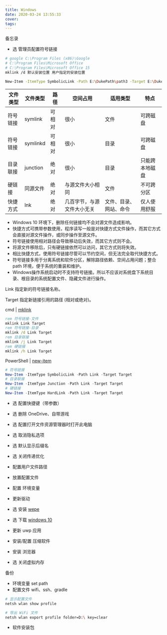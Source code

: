 ```yaml
---
title: Windows
date: 2020-03-24 13:55:33
cover:
tags:
---
```


<!-- more -->

备忘录

- 选 管理员配置符号链接
```sh
# google C:\Program Files (x86)\Google
# C:\Program Files\Microsoft Office
# C:\Program Files\Microsoft Office 15
mklink /d 默认安装位置 用户指定的安装位置

New-Item -ItemType SymbolicLink -Path E:\DukePath\path3 -Target E:\DukePath\julia.lnk
```

文件类型|文件类型|路径|空间占用|适用类型| 特点
-|-|-|-|-|-
符号链接|  symlink| 可相对| 很小 | 文件| 可跨磁盘
符号链接| symlinkd| 可相对 |很小 | 目录| 可跨磁盘
目录联接 | junction| 绝对| 很小| 目录| 只能跨本地磁盘
硬链接 | 同源文件 | 绝对|与源文件大小相同 | 文件|不可跨分区
快捷方式 | lnk |绝对|几百字节，与源文件大小无关| 文件、目录、网站、命令| 仅人使用舒服

- Windows 10 环境下，删除任何链接均不会对源文件造成影响。
- 快捷方式可携带参数使用，程序读写一般是对快捷方式文件操作，而其它方式会直接对源文件操作，或同步操作至源文件。
- 符号链接使用相对路径会导致移动后失效，而其它方式则不会。
- 将源文件移除后，只有硬链接依然可以访问，其它方式则将失效。
- 相比快捷方式，使用符号链接尽管可以节约空间，但无法完全取代快捷方式。
- 符号链接多用于分离系统和软件分区，解除路径依赖、空间占用问题；整合 path 环境，便于系统的重装和维护。
- Windows操作系统启动时不支持符号链接。所以不应该对系统盘下系统目录、根目录的系统配置文件、隐藏文件进行操作。

Link    指定新的符号链接名称。

Target  指定新链接引用的路径
                (相对或绝对)。

cmd | [mklink](https://docs.microsoft.com/en-us/windows-server/administration/windows-commands/mklink)

```bat
rem 符号链接-文件
mklink Link Target
rem 符号链接-目录
mklink /d Link Target 
rem 目录联接
mklink /j Link Target
rem 硬链接
mklink /h Link Target
```

PowerShell | [new-item](https://docs.microsoft.com/en-us/powershell/module/microsoft.powershell.management/new-item)

```powershell
# 符号链接
New-Item -ItemType SymbolicLink -Path Link -Target Target
# 目录联接
New-Item -ItemType Junction -Path Link -Target Target
# 硬链接
New-Item -ItemType HardLink -Path Link -Target Target
```


- 选 配置快捷键（带参数）

- 选 删除 OneDrive、自带游戏
- 选 配置打开文件资源管理器时打开此电脑
- 选 取消隐私选项
- 选 默认显示后缀名
- 选 关闭传递优化
- 配置用户文件路径
- 放置配置文件
- 配置 环境变量
- 更新驱动
- 选 安装 [wepe](http://www.wepe.com.cn/)
- 选 下载 [windows 10](https://www.microsoft.com/zh-cn/software-download/windows10)
- 更新 uwp 应用
- 安装/配置 压缩软件
- 安装 浏览器
- 选 关闭虚拟内存


备份

- 环境变量 set path
- 配置文件 wifi、ssh、gradle
```sh
# 显示配置文件
netsh wlan show profile

# 导出 WiFi 文件
netsh wlan export profile folder=D:\ key=clear
```
- 软件安装包

